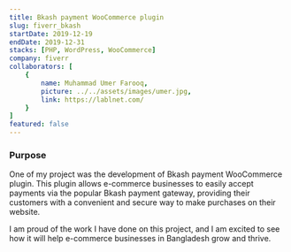 ```yaml
---
title: Bkash payment WooCommerce plugin
slug: fiverr_bkash
startDate: 2019-12-19
endDate: 2019-12-31
stacks: [PHP, WordPress, WooCommerce]
company: fiverr
collaborators: [
    {
        name: Muhammad Umer Farooq,
        picture: ../../assets/images/umer.jpg,
        link: https://lablnet.com/
    }
]
featured: false
---
```


### Purpose
One of my project was the development of Bkash payment WooCommerce plugin. This plugin allows e-commerce businesses to easily accept payments via the popular Bkash payment gateway, providing their customers with a convenient and secure way to make purchases on their website.

I am proud of the work I have done on this project, and I am excited to see how it will help e-commerce businesses in Bangladesh grow and thrive.
